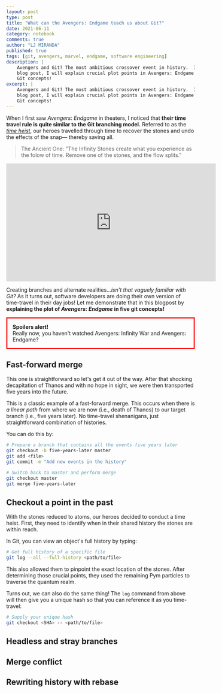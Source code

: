 ```yaml
---
layout: post
type: post
title: "What can the Avengers: Endgame teach us about Git?"
date: 2021-06-11
category: notebook
comments: true
author: "LJ MIRANDA"
published: true
tags: [git, avengers, marvel, endgame, software engineering]
description: |
    Avengers and Git? The most ambitious crossover event in history.  In this
    blog post, I will explain crucial plot points in Avengers: Endgame in five
    Git concepts!
excerpt: |
    Avengers and Git? The most ambitious crossover event in history.  In this
    blog post, I will explain crucial plot points in Avengers: Endgame in five
    Git concepts!
---
```



<span class="firstcharacter">W</span>hen I first saw *Avengers: Endgame* in
theaters, I noticed that **their time travel rule is quite similar to the Git
branching model.** Referred to as the [*time
heist*](https://marvelcinematicuniverse.fandom.com/wiki/Time_Heist), our heroes
travelled through time to recover the stones and undo the effects of the
snap&mdash; thereby saving all. 

> The Ancient One: "The Infinity Stones create what you experience as the folow
> of time. Remove one of the stones, and the flow splits."

<p align="center"><iframe width="560" height="315" src="https://www.youtube.com/embed/RNBKKGM1w88?start=57" title="YouTube video player" frameborder="0" allow="accelerometer; autoplay; clipboard-write; encrypted-media; gyroscope; picture-in-picture" allowfullscreen></iframe></p>

Creating branches and alternate realities...*isn't that vaguely familiar with
Git?* As it turns out, software developers are doing their own version of
time-travel in their day jobs! Let me demonstrate that in this blogpost by
**explaining the plot of *Avengers: Endgame* in five git concepts!**

<p style="border:3px; border-style:solid; border-color:#FF0000; padding: 1em;">
<b>Spoilers alert!</b><br>
Really now, you haven't watched Avengers: Infinity War and Avengers: Endgame? </p>


<!-- Note to Lj: remember, these five are happening in sequence! -->


## Fast-forward merge

<!-- five years later -->
This one is straightforward so let's get it out of the way. After that
shocking decapitation of Thanos and with no hope in sight, we were then
transported five years into the future.

This is a classic example of a fast-forward merge. This occurs when 
there is *a linear path* from where we are now (i.e., death of Thanos) to our
target branch (i.e., five years later). No time-travel shenanigans, just
straightforward combination of histories. 

<!-- excalidraw example -->

You can do this by:

```sh
# Prepare a branch that contains all the events five years later
git checkout -b five-years-later master
git add <file>
git commit -m "Add new events in the history"

# Switch back to master and perform merge
git checkout master
git merge five-years-later
```


## Checkout a point in the past 

With the stones reduced to atoms, our heroes decided to conduct a time heist.
First, they need to identify when in their shared history the stones are within
reach. 

In Git, you can view an object's full history by typing:

```sh
# Get full history of a specific file
git log --all --full-history <path/to/file>
```

This also allowed them to pinpoint the exact location of the stones.  After
determining those crucial points, they used the remaining Pym particles to
traverse the quantum realm. 

Turns out, we can also do the same thing! The `log` command from above will then
give you a unique hash so that you can reference it as you time-travel:

```sh
# Supply your unique hash 
git checkout <SHA> -- <path/to/file>
```

## Headless and stray branches 

<!-- whlie checking out the commit, our heroes are in a headless branch -->
<!-- moving the stones into HEAD -->
<!-- loki is a stray branch -->


## Merge conflict

<!-- thanos wants to rebase to master -->
<!-- i am not sure what iron man did: not accept merge-ours and not accept thanos
pull request, or actually delete the thanos from another timeline? -->


## Rewriting history with rebase 

<!-- more speculative: captain america going back -->
<!-- are there two captain americas in the `master` timeline now? -->
<!-- did the original captain america (the one we followed through the years) just hid himself properly and let history take its natural course without making action? -->

